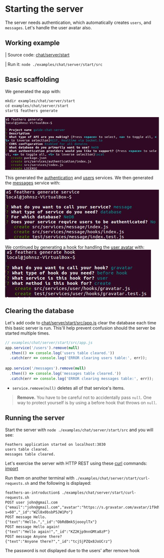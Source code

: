 # Starting the server

The server needs authentication, which automatically creates `users`, and `messages`.
Let's handle the user avatar also.

## Working example

| Source code: [chat/server/start](https://github.com/eddyystop/feathers-an-introduction/tree/master/examples/chat/server/start)

| Run it: `node ./examples/chat/server/start/src`

## Basic scaffolding

We generated the app with:
```text
mkdir examples/chat/server/start
cd examples/chat/server/start
start$ feathers generate
```
![generate chat app](./assets/generate-chat.jpg)

This generated the
[authentication](https://github.com/eddyystop/feathers-an-introduction/blob/master/examples/chat/server/start/src/services/authentication/index.js)
and
[users](https://github.com/eddyystop/feathers-an-introduction/tree/master/examples/chat/server/start/src/services/user)
services.
We then generated the
[messages](https://github.com/eddyystop/feathers-an-introduction/tree/master/examples/chat/server/start/src/services/message)
service with:

![generate message service](./assets/generate-service-message.jpg)

We continued by generating a hook for handling the
[user avatar](https://github.com/eddyystop/feathers-an-introduction/blob/master/examples/chat/server/start/src/services/user/hooks/gravatar.js)
with:
![generate gravatar hook](./assets/generate-hook-gravatar.jpg)

## Clearing the database

Let's add code to
[chat/server/start/src/app.js](https://github.com/eddyystop/feathers-an-introduction/blob/master/examples/chat/server/start/src/app.js)
clear the database each time this basic server is run.
This'll help prevent confusion should the server be started multiple times.

```javascript
// examples/chat/server/start/src/app.js
app.service('/users').remove(null)
  .then(() => console.log('users table cleared.'))
  .catch(err => console.log('ERROR clearing users table:', err));

app.service('/messages').remove(null)
  .then(() => console.log('messages table cleared.'))
  .catch(err => console.log('ERROR clearing messages table:', err));
```

- `service.remove(null)` deletes all of that service's items.

> **Remove.** You have to be careful not to accidentally pass `null`.
One way to protect yourself is by using a before hook that throws on `null`.

## Running the server

Start the server with `node ./examples/chat/server/start/src` and you will see:
```text
Feathers application started on localhost:3030
users table cleared.
messages table cleared.
```

Let's exercise the server with HTTP REST using these
[curl](http://www.slashroot.in/curl-command-tutorial-linux-example-usage)
commands:
[import](../../examples/chat/server/start/curl-requests.sh)

Run them on another terminal with `./examples/chat/server/start/curl-requests.sh`
and the following is displayed:

```text
feathers-an-introduction$ ./examples/chat/server/start/curl-requests.sh
POST user john@gmail.com
{"email":"john@gmail.com","avatar":"https://s.gravatar.com/avatar/1f9d9a9efc2f523b2f09629444632b5c?s=60","_id":"WZl8x0bsbP5JW1Po"}
POST message Hello.
{"text":"Hello.","_id":"ObRdBmk5joooylTx"}
POST message Hello again!
{"text":"Hello again!","_id":"KZ2Kjp9nnGMta8zP"}
POST message Anyone there?
{"text":"Anyone there?","_id":"tcjSjPZQx8JoUCrz"}
```

The password is not displayed due to the users' after remove hook
